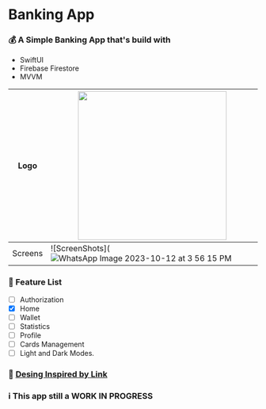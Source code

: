 # Banking App

### :moneybag: A Simple Banking App that's build with 
- SwiftUI 
- Firebase Firestore
- MVVM

  
| Logo | <img src="https://github.com/shawaf/SwiftUI-BankingApp/assets/6817107/ca638824-540a-4547-9794-8a9c18678bbd" height=300>  |
|------|--------------------------------------------------------------------------------------------------------------------------|
| Screens | ![ScreenShots](![WhatsApp Image 2023-10-12 at 3 56 15 PM](https://github.com/shawaf/SwiftUI-BankingApp/assets/6817107/53db0a4b-f8a7-45aa-a82c-1f24ec794365) |


### :memo: Feature List 
- [ ] Authorization
- [X] Home
- [ ] Wallet
- [ ] Statistics
- [ ] Profile
- [ ] Cards Management
- [ ] Light and Dark Modes.

### :art: [Desing Inspired by Link](https://dribbble.com/shots/14828147-money-management?utm_source=Clipboard_Shot&utm_campaign=arcimaryam&utm_content=money%20management&utm_medium=Social_Share&utm_source=Clipboard_Shot&utm_campaign=arcimaryam&utm_content=money%20management&utm_medium=Social_Share)

### :information_source: This app still a WORK IN PROGRESS
